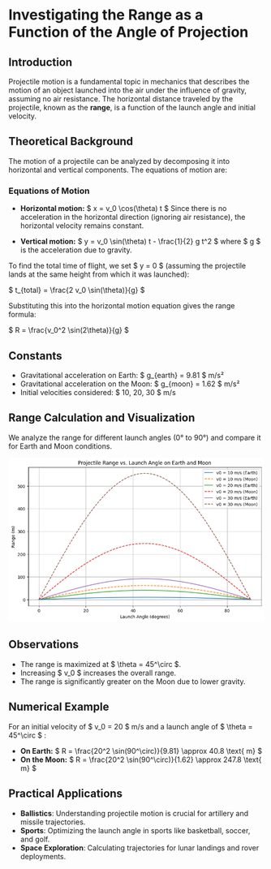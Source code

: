 # Investigating the Range as a Function of the Angle of Projection

## Introduction

Projectile motion is a fundamental topic in mechanics that describes the motion of an object launched into the air under the influence of gravity, assuming no air resistance. The horizontal distance traveled by the projectile, known as the **range**, is a function of the launch angle and initial velocity.

## Theoretical Background

The motion of a projectile can be analyzed by decomposing it into horizontal and vertical components. The equations of motion are:

### Equations of Motion

- **Horizontal motion:**
  $ x = v_0 \cos(\theta) t $
  Since there is no acceleration in the horizontal direction (ignoring air resistance), the horizontal velocity remains constant.

- **Vertical motion:**
  $ y = v_0 \sin(\theta) t - \frac{1}{2} g t^2 $
  where $ g $ is the acceleration due to gravity.

To find the total time of flight, we set $ y = 0 $ (assuming the projectile lands at the same height from which it was launched):

$ t_{total} = \frac{2 v_0 \sin(\theta)}{g} $

Substituting this into the horizontal motion equation gives the range formula:

$ R = \frac{v_0^2 \sin(2\theta)}{g} $

## Constants

- Gravitational acceleration on Earth: $ g_{earth} = 9.81 $ m/s²
- Gravitational acceleration on the Moon: $ g_{moon} = 1.62 $ m/s²
- Initial velocities considered: $ 10, 20, 30 $ m/s

## Range Calculation and Visualization

We analyze the range for different launch angles (0° to 90°) and compare it for Earth and Moon conditions.


![alt text](image-1.png)


## Observations

- The range is maximized at $ \theta = 45^\circ $.
- Increasing $ v_0 $ increases the overall range.
- The range is significantly greater on the Moon due to lower gravity.

## Numerical Example

For an initial velocity of $ v_0 = 20 $ m/s and a launch angle of $ \theta = 45^\circ $ :

- **On Earth:**
  $ R = \frac{20^2 \sin(90^\circ)}{9.81} \approx 40.8 \text{ m} $
- **On the Moon:**
  $ R = \frac{20^2 \sin(90^\circ)}{1.62} \approx 247.8 \text{ m} $

## Practical Applications

- **Ballistics**: Understanding projectile motion is crucial for artillery and missile trajectories.
- **Sports**: Optimizing the launch angle in sports like basketball, soccer, and golf.
- **Space Exploration**: Calculating trajectories for lunar landings and rover deployments.

